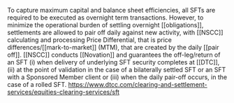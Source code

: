 To capture maximum capital and balance sheet efficiencies, all SFTs are required to be executed as overnight term transactions. However, to minimize the operational burden of settling overnight [[obligations]], settlements are allowed to pair off daily against new activity, with [[NSCC]] calculating and processing Price Differential, that is price differences/[[mark-to-market]] (MTM), that are created by the daily [[pair off]]. [[NSCC]] conducts [[Novation]] and guarantees the off-leg/return of an SFT (i) when delivery of underlying SFT security completes at [[DTC]], (ii) at the point of validation in the case of a bilaterally settled SFT or an SFT with a Sponsored Member client or (iii) when the daily pair-off occurs, in the case of a rolled SFT.
https://www.dtcc.com/clearing-and-settlement-services/equities-clearing-services/sft